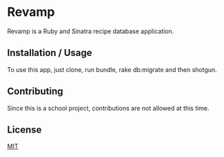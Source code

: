 # Revamp

Revamp is a Ruby and Sinatra recipe database application.

## Installation / Usage

To use this app, just clone, run bundle, rake db:migrate and then shotgun.

## Contributing
Since this is a school project, contributions are not allowed at this time.

## License
[MIT](https://choosealicense.com/licenses/mit/)